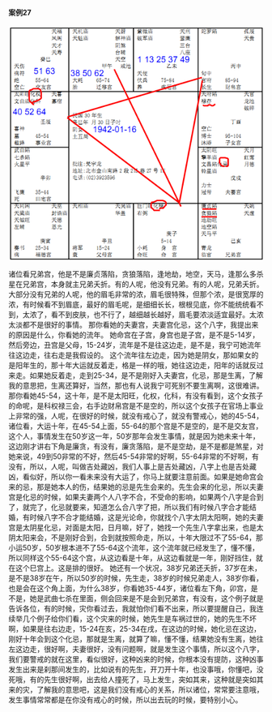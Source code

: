 #### 案例27

![图片](../img/案例27未.jpg)

诸位看兄弟宫，他是不是廉贞落陷，贪狼落陷，逢地劫，地空，天马，逢那么多杀星在兄弟宫，本身就主兄弟夭折。有的人呢，他没有兄弟。有的人呢，兄弟夭折。大部分没有兄弟的人呢，他的眉毛非常的浓，眉毛很特殊，但那个浓，是很宽厚的浓，有时候看不到眉底，最好的眉毛呢，是细细长长，根根见底，你不能统统看不到，太浓了，看不到皮肤，也不行了，越细越长越好，眉毛要浓淡适宜最好。太浓太淡都不是很好的事情。
那你看她的夫妻宫，夫妻宫化忌，这个八字，我提出来的原因是什么，你看她的流年。
她命宫在子宫，身宫也是子宫，是不是5-14岁，然后旁边，丑宫是父母，15-24岁，流年是不是往这边走，是不是，我宁可她流年往这边走，往右走是我假设的。
这个流年往左边走，因为她是阴女，那如果女的是阳年生的，那十年大运就反着走，格是一样的哦，她往这边走，阳年的话就反过来走。如果她反着走，走到25-34，是不是刚好入夫妻宫，化忌，那是生离，了解我的意思把，生离还算好，当然，那也有人说我宁可死别不要生离啊，这很难讲。
那你看她45-54，这十年，是不是太阳旺，化权，化科，有没有看到，这个女孩子的命呢，是科权禄三会，右手边财帛宫是不是空的，所以这个女孩子在官场上事业上非常的强，人呢，在很好的时候，就没有戒心了，就没有警戒心，她的45-54，诸位看，大运十年，在45-54上面，55-64的那个宫是不是空的，是不是交友宫，这个人，事情发生在50岁这一年，50岁那年会发生事情，就是因为她未来十年，这边刚才讲右下角是廉贪，有没有，廉贪落陷，是不是空劫，是不是都是煞星，对她来说，49到50非常的不好，然后45-54非常的好啊，55-64非常的不好啊，有没有，所以，人呢，叫做吉处藏凶，我们人事上是吉处藏凶，八字上也是吉处藏凶，看似好，所以你一看未来没有大运了，你马上就要注意前面。如果是她命宫会来的忌，那是她本人的伤，结果她的忌是先生会来的。先生会来的化忌，所以夫妻宫是化忌的时候，如果夫妻两个人八字不合，不受命的影响，如果两个八字是合到了，就完了，化忌就要来，知道怎么合八字了把，所以我们有时候八字合才能结婚，有时候八字不合才能结婚，这是光论命，你就找个八字太阴太阳啊，她的夫妻宫是太阴星化忌，对面是太阳，日月嘛，好了，她找一个先生八字拿出来，也是太阴太阳来会，不是刚好合到，合到就按照命走，所以，十年大限过不了55-64，那小运50岁，50岁根本进不了55-64这个流年，这个流年就已经发生了，懂不懂，所以同样这个55-64这个宫，从这边看是十年，从这边看就是一年，刚好挡住，就在这个巳宫上。这是排的很好。
她还有一个状况，38岁兄弟还夭折，37岁在未，是不是38岁在午，所以50岁的时候，先生走，38岁的时候兄弟走人，38岁你看，也是会在这个角上面，为什么38岁，你看她35-44岁，诸位看左下角，卯宫，是不是，她是武曲七杀在里面，侧会回来是不是会到兄弟宫，有没有，这个例子就是告诉各位，有的时候，灾你看过去，我就怕你们看不出来，所以要提醒自己，我连续举几个例子给你们看，这个灾来的时候，她先生是车祸过世的，她的先生不坏啊，如果是往右边走，15-24在亥，25-34在戌，在这边的时候，她化忌在这边，刚好十年会到这个化忌，那就是生离，就算了嘛，懂不懂，结果她没有生离，她往左这边走，很好啊，夫妻很好，没有问题啊，就是发生这个事情，所以这个八字，我们要警戒的就在这里，看似很好，这种凶来的时候，你根本没有提防，这种凶事发生出来是刹那间发生的，比如说有的先生，开刀开十年，也没事哦，你懂吧，没死哦，有的先生很好啊，出去给人撞死了，马上发生，突如其来，这种就是突如其来的灾，了解我的意思吧，这是我们没有戒心的关系，所以诸位，常常要注意哦，发生事情常常都是在你没有戒心的时候，所以出去玩的时候，要特别小心。